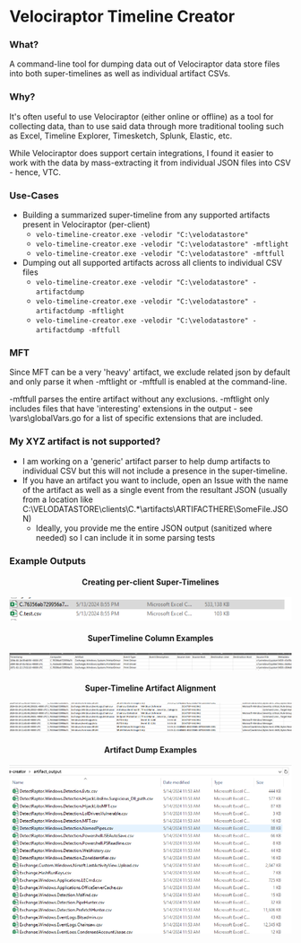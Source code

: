 # Velociraptor Timeline Creator

### What?

A command-line tool for dumping data out of Velociraptor data store files into both super-timelines as well as individual artifact CSVs.

### Why?

It's often useful to use Velociraptor (either online or offline) as a tool for collecting data, than to use said data through more traditional tooling such as Excel, Timeline Explorer, Timesketch, Splunk, Elastic, etc.

While Velociraptor does support certain integrations, I found it easier to work with the data by mass-extracting it from individual JSON files into CSV - hence, VTC.

### Use-Cases
* Building a summarized super-timeline from any supported artifacts present in Velociraptor (per-client)
  * ```velo-timeline-creator.exe -velodir "C:\velodatastore"```
  * ```velo-timeline-creator.exe -velodir "C:\velodatastore" -mftlight```
  * ```velo-timeline-creator.exe -velodir "C:\velodatastore" -mftfull```
* Dumping out all supported artifacts across all clients to individual CSV files
  * ```velo-timeline-creator.exe -velodir "C:\velodatastore" -artifactdump```
  * ```velo-timeline-creator.exe -velodir "C:\velodatastore" -artifactdump -mftlight```
  * ```velo-timeline-creator.exe -velodir "C:\velodatastore" -artifactdump -mftfull```

### MFT 
Since MFT can be a very 'heavy' artifact, we exclude related json by default and only parse it when -mftlight or -mftfull is enabled at the command-line.

-mftfull parses the entire artifact without any exclusions.
-mftlight only includes files that have 'interesting' extensions in the output - see \vars\globalVars.go for a list of specific extensions that are included.


### My XYZ artifact is not supported?
* I am working on a 'generic' artifact parser to help dump  artifacts to individual CSV but this will not include a presence in the super-timeline.
* If you have an artifact you want to include, open an Issue with the name of the artifact as well as a single event from the resultant JSON (usually from a location like C:\VELODATASTORE\clients\C.*\artifacts\ARTIFACTHERE\SomeFile.JSON)
  * Ideally, you provide me the entire JSON output (sanitized where needed) so I can include it in some parsing tests


### Example Outputs

<h4 align="center">Creating per-client Super-Timelines</h4>
<p align="center">
<img src="images/example1.png">
</p>
<h4 align="center">SuperTimeline Column Examples</h4>
<p align="center">
<img src="images/columnExamples.png">
</p>
<h4 align="center">Super-Timeline Artifact Alignment</h4>
<p align="center">
<img src="images/dataExamples.png">
</p>
<h4 align="center">Artifact Dump Examples</h4>
<p align="center">
<img src="images/example2.png">
</p>
